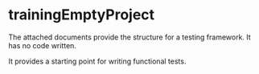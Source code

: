 trainingEmptyProject
====================

The attached documents provide the structure for a testing framework.
It has no code written.

It provides a starting point for writing functional tests.